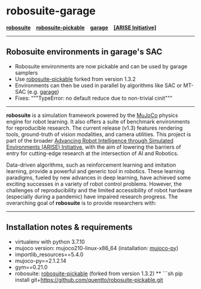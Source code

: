 # robosuite-garage

[**robosuite**](https://robosuite.ai/) &ensp; [**robosuite-pickable**](https://github.com/quentto/robosuite-pickable) &ensp; [**garage**](https://github.com/rlworkgroup/garage) &ensp; [**[ARISE Initiative]**](https://github.com/ARISE-Initiative)

-------
## Robosuite environments in garage's SAC
- Robosuite environments are now pickable and can be used by garage samplers
- Use [robosuite-pickable](https://github.com/quentto/robosuite-pickable) forked from version 1.3.2
- Environments can then be used in parallel by algorithms like SAC or MT-SAC (e.g. [garage](http://github.com/rlworkgroup/garage))
- Fixes: """TypeError: no default reduce due to non-trivial cinit"""

-------
**robosuite** is a simulation framework powered by the [MuJoCo](http://mujoco.org/) physics engine for robot learning. It also offers a suite of benchmark environments for reproducible research. The current release (v1.3) features rendering tools, ground-truth of vision modalities, and camera utilities. This project is part of the broader [Advancing Robot Intelligence through Simulated Environments (ARISE) Initiative](https://github.com/ARISE-Initiative), with the aim of lowering the barriers of entry for cutting-edge research at the intersection of AI and Robotics.

Data-driven algorithms, such as reinforcement learning and imitation learning, provide a powerful and generic tool in robotics. These learning paradigms, fueled by new advances in deep learning, have achieved some exciting successes in a variety of robot control problems. However, the challenges of reproducibility and the limited accessibility of robot hardware (especially during a pandemic) have impaired research progress. The overarching goal of **robosuite** is to provide researchers with:

-------
## Installation notes & requirements

* virtualenv with python 3.7.10
* mujoco version: mujoco210-linux-x86_64 (installation: [mujoco-py](https://github.com/nimrod-gileadi/mujoco-py))
* importlib_resources==5.4.0
* mujoco-py==2.1.2.14
* gym==0.21.0
* robosuite: [robosuite-pickable](https://github.com/quentto/robosuite-pickable) (forked from version 1.3.2)
** ```sh
pip install git+https://github.com/quentto/robosuite-pickable.git
```
